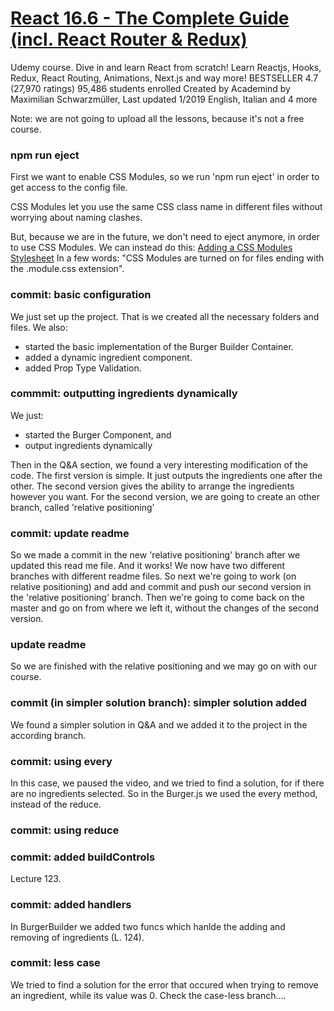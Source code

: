 # [React 16.6 - The Complete Guide (incl. React Router & Redux)](https://www.udemy.com/react-the-complete-guide-incl-redux/)

Udemy course.
Dive in and learn React from scratch! Learn Reactjs, Hooks, Redux, React Routing, Animations, Next.js and way more!
BESTSELLER
4.7 (27,970 ratings)
95,486 students enrolled
Created by Academind by Maximilian Schwarzmüller,
Last updated 1/2019
English, Italian and 4 more

Note: we are not going to upload all the lessons, because it's not a free course.

### npm run eject

First we want to enable CSS Modules, so we run 'npm run eject'
in order to get access to the config file.

CSS Modules let you use the same CSS class name in different files without worrying about naming clashes.

But, because we are in the future, we don't need to eject anymore,
in order to use CSS Modules.
We can instead do this:
[Adding a CSS Modules Stylesheet](https://facebook.github.io/create-react-app/docs/adding-a-css-modules-stylesheet)
In a few words:
"CSS Modules are turned on for files ending with the .module.css extension".

### commit: basic configuration

We just set up the project. That is we created all the necessary folders and files.
We also:

- started the basic implementation of the Burger Builder Container.
- added a dynamic ingredient component.
- added Prop Type Validation.

### commmit: outputting ingredients dynamically

We just:

- started the Burger Component, and
- output ingredients dynamically

Then in the Q&A section, we found a very interesting modification of the code.
The first version is simple. It just outputs the ingredients one after the other.
The second version gives the ability to arrange the ingredients however you want.
For the second version, we are going to create an other branch, called 'relative positioning'

### commit: update readme

So we made a commit in the new 'relative positioning' branch after we updated this read me file. And it works! We now have two different branches with different readme files. So next we're going to work (on relative positioning) and add and commit and push our second version in the 'relative positioning' branch. Then we're going to come back on the master and go on from where we left it, without the changes of the second version.

### update readme

So we are finished with the relative positioning and we may go on with our course.

### commit (in simpler solution branch): simpler solution added

We found a simpler solution in Q&A and we added it to the project in the according branch.

### commit: using every

In this case, we paused the video, and we tried to find a solution, for if there are no ingredients selected. So in the Burger.js we used the every method, instead of the reduce.

### commit: using reduce

### commit: added buildControls

Lecture 123.

### commit: added handlers

In BurgerBuilder we added two funcs which hanlde the adding and removing of ingredients (L. 124).

### commit: less case

We tried to find a solution for the error that occured when trying to remove an
ingredient, while its value was 0. Check the case-less branch....

